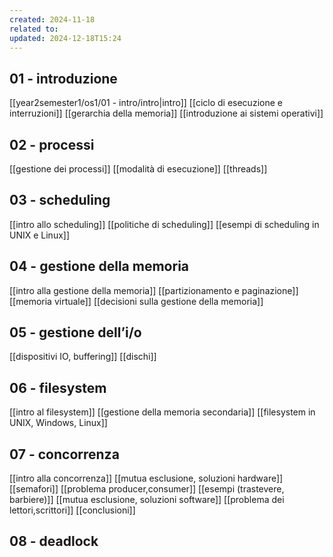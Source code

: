 ```yaml
---
created: 2024-11-18
related to: 
updated: 2024-12-18T15:24
---
```

## 01 - introduzione
[[year2semester1/os1/01 - intro/intro|intro]]
[[ciclo di esecuzione e interruzioni]]
[[gerarchia della memoria]]
[[introduzione ai sistemi operativi]]
## 02 - processi
[[gestione dei processi]]
[[modalità di esecuzione]]
[[threads]]
## 03 - scheduling
[[intro allo scheduling]]
[[politiche di scheduling]]
[[esempi di scheduling in UNIX e Linux]]
## 04 - gestione della memoria
[[intro alla gestione della memoria]]
[[partizionamento e paginazione]]
[[memoria virtuale]]
[[decisioni sulla gestione della memoria]]
## 05 - gestione dell’i/o
[[dispositivi IO, buffering]]
[[dischi]]
## 06 - filesystem
[[intro al filesystem]]
[[gestione della memoria secondaria]]
[[filesystem in UNIX, Windows, Linux]]
## 07 - concorrenza
[[intro alla concorrenza]]
[[mutua esclusione, soluzioni hardware]]
[[semafori]]
[[problema producer,consumer]]
[[esempi (trastevere, barbiere)]]
[[mutua esclusione, soluzioni software]]
[[problema dei lettori,scrittori]]
[[conclusioni]]
## 08 - deadlock